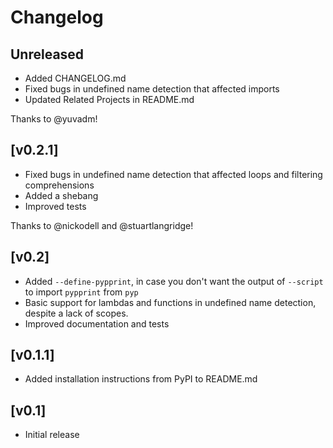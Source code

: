 # Changelog

## Unreleased

- Added CHANGELOG.md
- Fixed bugs in undefined name detection that affected imports
- Updated Related Projects in README.md

Thanks to @yuvadm!

## [v0.2.1]

- Fixed bugs in undefined name detection that affected loops and filtering comprehensions
- Added a shebang
- Improved tests

Thanks to @nickodell and @stuartlangridge!

## [v0.2]

- Added `--define-pypprint`, in case you don't want the output of `--script` to import `pypprint` from `pyp`
- Basic support for lambdas and functions in undefined name detection, despite a lack of scopes.
- Improved documentation and tests

## [v0.1.1]

- Added installation instructions from PyPI to README.md

## [v0.1]

- Initial release
